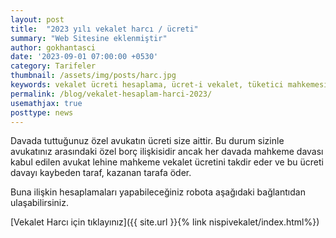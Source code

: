 ```yaml
---
layout: post
title:  "2023 yılı vekalet harcı / ücreti"
summary: "Web Sitesine eklenmiştir"
author: gokhantasci
date: '2023-09-01 07:00:00 +0530'
category: Tarifeler
thumbnail: /assets/img/posts/harc.jpg
keywords: vekalet ücreti hesaplama, ücret-i vekalet, tüketici mahkemesi vekalet ücreti hesaplama, asliye hukuk vekalet ücreti, iş mahkemesi vekalet ücreti, adliyeci, avukat ücreti, avukat harcı hesaplama
permalink: /blog/vekalet-hesaplam-harci-2023/
usemathjax: true
posttype: news
---
```


Davada tuttuğunuz özel avukatın ücreti size aittir. Bu durum sizinle avukatınız arasındaki özel borç ilişkisidir ancak her davada mahkeme davası kabul edilen avukat lehine mahkeme vekalet ücretini takdir eder ve bu ücreti davayı kaybeden taraf, kazanan tarafa öder.

Buna ilişkin hesaplamaları yapabileceğiniz robota aşağıdaki bağlantıdan ulaşabilirsiniz.


[Vekalet Harcı için tıklayınız]({{ site.url }}{% link nispivekalet/index.html%})
